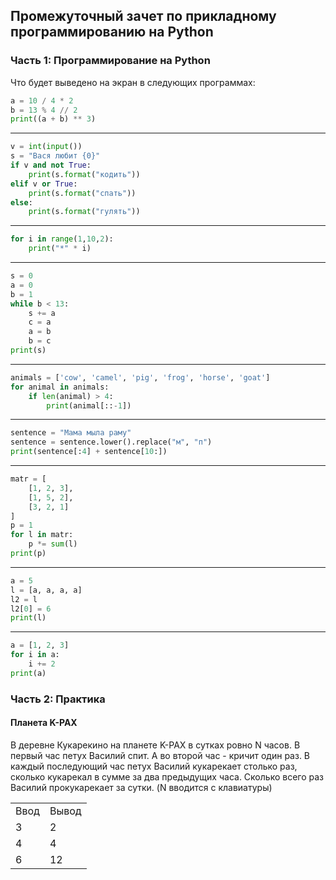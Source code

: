 ## Промежуточный зачет по прикладному программированию на Python

### Часть 1: Программирование на Python

Что будет выведено на экран в следующих программах:

```python
a = 10 / 4 * 2
b = 13 % 4 // 2
print((a + b) ** 3)
```
---
```python
v = int(input())
s = "Вася любит {0}"
if v and not True:
    print(s.format("кодить"))
elif v or True:
    print(s.format("спать"))
else:
    print(s.format("гулять"))
```
---
```python
for i in range(1,10,2):
    print("*" * i)
```
---
```python
s = 0
a = 0
b = 1
while b < 13:
    s += a
    c = a
    a = b
    b = c
print(s)
```
---
```python
animals = ['cow', 'camel', 'pig', 'frog', 'horse', 'goat']
for animal in animals:
    if len(animal) > 4:
        print(animal[::-1])
```
---
```python
sentence = "Мама мыла раму"
sentence = sentence.lower().replace("м", "п")
print(sentence[:4] + sentence[10:])
```
---
```python
matr = [
    [1, 2, 3],
    [1, 5, 2],
    [3, 2, 1]
]
p = 1
for l in matr:
    p *= sum(l)
print(p)
```
---
```python
a = 5
l = [a, a, a, a]
l2 = l
l2[0] = 6
print(l)
```
---
```python
a = [1, 2, 3]
for i in a:
    i += 2
print(a)
```

### Часть 2: Практика

#### Планета K-PAX

В деревне Кукарекино на планете K-PAX в сутках ровно N часов. В первый час петух Василий спит. А во второй час - кричит один раз. В каждый последующий час петух Василий кукарекает столько раз, сколько кукарекал в сумме за два предыдущих часа. Сколько всего раз Василий прокукарекает за сутки. (N вводится с клавиатуры) 

<table>
<tr><td>Ввод</td><td>Вывод</td></tr>
<tr><td>3</td><td>2</td></tr>
<tr><td>4</td><td>4</td></tr>
<tr><td>6</td><td>12</td></tr>
</table>


